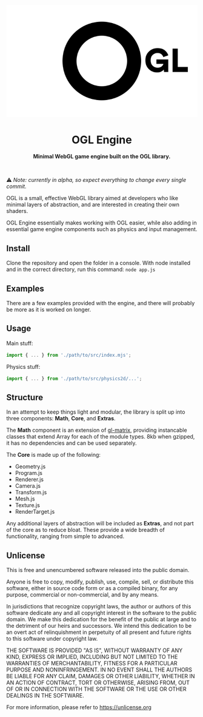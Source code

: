 <p align="center">
  <img src="https://github.com/oframe/ogl/raw/master/examples/assets/ogl.png" alt="OGL" width="510" />
</p>

<h1 align="center">OGL Engine</h1>

<p align="center"><b>Minimal WebGL game engine built on the OGL library.</b></p>

<br />

⚠️ *Note: currently in alpha, so expect everything to change every single commit.*

OGL is a small, effective WebGL library aimed at developers who like minimal layers of abstraction, and are interested in creating their own shaders.

OGL Engine essentially makes working with OGL easier, while also adding in essential game engine components such as physics and input management.

## Install

Clone the repository and open the folder in a console. With node installed and in the correct directory, run this command:
`node app.js`

## Examples

There are a few examples provided with the engine, and there will probably be more as it is worked on longer.

## Usage

Main stuff:
```js
import { ... } from './path/to/src/index.mjs';
```
Physics stuff:
```js
import { ... } from './path/to/src/physics2d/...';
```

## Structure

In an attempt to keep things light and modular, the library is split up into three components: **Math**, **Core**, and **Extras**.

The **Math** component is an extension of [gl-matrix](http://glmatrix.net/), providing instancable classes that extend Array for each of the module types. 8kb when gzipped, it has no dependencies and can be used separately.

The **Core** is made up of the following:
 - Geometry.js
 - Program.js
 - Renderer.js
 - Camera.js
 - Transform.js
 - Mesh.js
 - Texture.js
 - RenderTarget.js

Any additional layers of abstraction will be included as **Extras**, and not part of the core as to reduce bloat. These provide a wide breadth of functionality, ranging from simple to advanced.

## Unlicense

This is free and unencumbered software released into the public domain.

Anyone is free to copy, modify, publish, use, compile, sell, or
distribute this software, either in source code form or as a compiled
binary, for any purpose, commercial or non-commercial, and by any
means.

In jurisdictions that recognize copyright laws, the author or authors
of this software dedicate any and all copyright interest in the
software to the public domain. We make this dedication for the benefit
of the public at large and to the detriment of our heirs and
successors. We intend this dedication to be an overt act of
relinquishment in perpetuity of all present and future rights to this
software under copyright law.

THE SOFTWARE IS PROVIDED "AS IS", WITHOUT WARRANTY OF ANY KIND,
EXPRESS OR IMPLIED, INCLUDING BUT NOT LIMITED TO THE WARRANTIES OF
MERCHANTABILITY, FITNESS FOR A PARTICULAR PURPOSE AND NONINFRINGEMENT.
IN NO EVENT SHALL THE AUTHORS BE LIABLE FOR ANY CLAIM, DAMAGES OR
OTHER LIABILITY, WHETHER IN AN ACTION OF CONTRACT, TORT OR OTHERWISE,
ARISING FROM, OUT OF OR IN CONNECTION WITH THE SOFTWARE OR THE USE OR
OTHER DEALINGS IN THE SOFTWARE.

For more information, please refer to <https://unlicense.org>